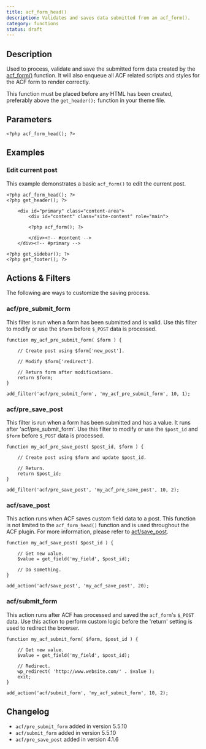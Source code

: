 ```yaml
---
title: acf_form_head()
description: Validates and saves data submitted from an acf_form().
category: functions
status: draft
---
```


## Description
Used to process, validate and save the submitted form data created by the [acf_form()](https://www.advancedcustomfields.com/resources/acf_form/) function. It will also enqueue all ACF related scripts and styles for the ACF form to render correctly.

This function must be placed before any HTML has been created, preferably above the `get_header();` function in your theme file.

## Parameters
```
<?php acf_form_head(); ?>
```

## Examples

### Edit current post
This example demonstrates a basic `acf_form()` to edit the current post.
```
<?php acf_form_head(); ?>
<?php get_header(); ?>

	<div id="primary" class="content-area">
		<div id="content" class="site-content" role="main">

		<?php acf_form(); ?>

		</div><!-- #content -->
	</div><!-- #primary -->

<?php get_sidebar(); ?>
<?php get_footer(); ?>
```

## Actions & Filters
The following are ways to customize the saving process.

### acf/pre_submit_form
This filter is run when a form has been submitted and is valid. Use this filter to modify or use the `$form` before `$_POST` data is processed.
```
function my_acf_pre_submit_form( $form ) {

	// Create post using $form['new_post'].

	// Modify $form['redirect'].

	// Return form after modifications.
	return $form;
}

add_filter('acf/pre_submit_form', 'my_acf_pre_submit_form', 10, 1);
```

### acf/pre_save_post
This filter is run when a form has been submitted and has a value. It runs after 'acf/pre_submit_form'. Use this filter to modify or use the `$post_id` and `$form` before `$_POST` data is processed.
```
function my_acf_pre_save_post( $post_id, $form ) {

	// Create post using $form and update $post_id.

	// Return.
	return $post_id;
}

add_filter('acf/pre_save_post', 'my_acf_pre_save_post', 10, 2);
```

### acf/save_post
This action runs when ACF saves custom field data to a post. This function is not limited to the `acf_form_head()` function and is used throughout the ACF plugin. For more information, please refer to [acf/save_post](https://www.advancedcustomfields.com/resources/acf-save_post).
```
function my_acf_save_post( $post_id ) {

	// Get new value.
	$value = get_field('my_field', $post_id);

	// Do something.
}

add_action('acf/save_post', 'my_acf_save_post', 20);
```

### acf/submit_form
This action runs after ACF has processed and saved the `acf_form`'s `$_POST` data. Use this action to perform custom logic before the 'return' setting is used to redirect the browser.
```
function my_acf_submit_form( $form, $post_id ) {

	// Get new value.
	$value = get_field('my_field', $post_id);

	// Redirect.
	wp_redirect( 'http://www.website.com/' . $value );
	exit;
}

add_action('acf/submit_form', 'my_acf_submit_form', 10, 2);
```

## Changelog
- `acf/pre_submit_form` added in version 5.5.10
- `acf/submit_form` added in version 5.5.10
- `acf/pre_save_post` added in version 4.1.6
